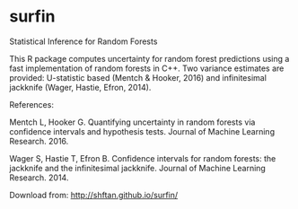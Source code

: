 # surfin
Statistical Inference for Random Forests

This R package computes uncertainty for random forest predictions using a fast implementation of random forests in C++. Two variance estimates are provided: U-statistic based (Mentch & Hooker, 2016) and infinitesimal jackknife (Wager, Hastie, Efron, 2014).

References:

Mentch L, Hooker G. Quantifying uncertainty in random forests via confidence intervals and hypothesis tests. Journal of Machine Learning Research. 2016.

Wager S, Hastie T, Efron B. Confidence intervals for random forests: the jackknife and the infinitesimal jackknife. Journal of Machine Learning Research. 2014.

Download from: 
http://shftan.github.io/surfin/
